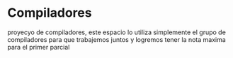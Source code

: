 # Compiladores
proyecyo de compiladores, este espacio lo utiliza simplemente el grupo de compiladores para que trabajemos juntos y logremos tener la nota maxima para el primer parcial
